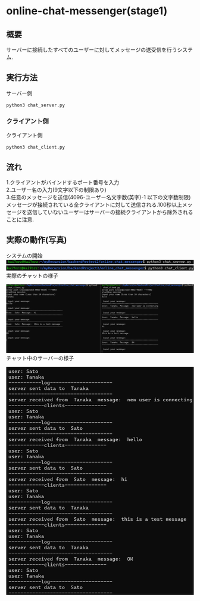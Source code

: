 # online-chat-messenger(stage1)

## 概要
サーバーに接続したすべてのユーザーに対してメッセージの送受信を行うシステム.



## 実行方法
サーバー側
```
python3 chat_server.py
```
### クライアント側
クライアント側
```
python3 chat_client.py
```

## 流れ
1.クライアントがバインドするポート番号を入力<br>
2.ユーザー名の入力(9文字以下の制限あり)<br>
3.任意のメッセージを送信(4096-ユーザー名文字数(英字)-1 以下の文字数制限)<br>
メッセージが接続されている全クライアントに対して送信される.100秒以上メッセージを送信していないユーザーはサーバーの接続クライアントから除外されることに注意.

## 実際の動作(写真)

システムの開始<br>
![image](./img/server_start.png)
![image](./img/client_start.png)
<br>
実際のチャットの様子
<br>

![image](./img/chatting.png)
<br>
チャット中のサーバーの様子
<br>

![image](./img/server_result.png)

